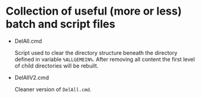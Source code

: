 # Collection of useful (more or less) batch and script files #
- DelAll.cmd

    Script used to clear the directory structure beneath the directory defined in variable `%ALLGEMEIN%`. After removing all content the first level of child directories will be rebuilt.

- DelAllV2.cmd

    Cleaner version of `DelAll.cmd`.
